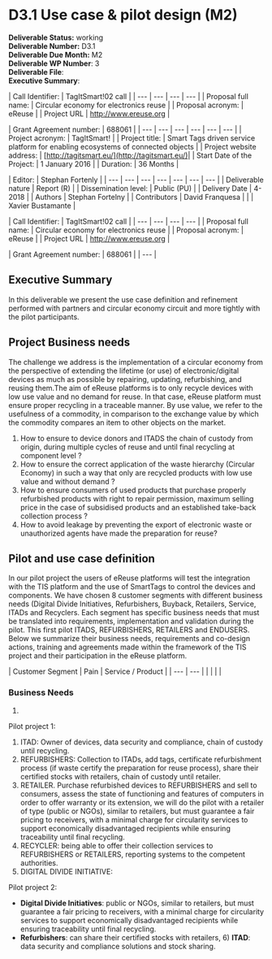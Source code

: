 # D3.1     Use case & pilot design \(M2\)

**Deliverable Status:** working  
**Deliverable Number:** D3.1  
**Deliverable Due Month:** M2  
**Deliverable WP Number**: 3  
**Deliverable File**:   
**Executive Summary**:



| Call Identifier: | TagItSmart!02 call |
| --- | --- | --- | --- |
| Proposal full name: | Circular economy for electronics reuse |
| Proposal acronym: | eReuse |
| Project URL | http://www.ereuse.org |

| Grant Agreement number: | 688061 |
| --- | --- | --- | --- | --- | --- |
| Project acronym: | TagItSmart! |
| Project title: | Smart Tags driven service platform for enabling ecosystems of connected objects |
| Project website address: | ​[http://tagitsmart.eu/](http://tagitsmart.eu/)​ |
| Start Date of the Project: | 1 January 2016 |
| Duration: | 36 Months |

| Editor: | Stephan Fortenly                                                                                                                     |
| --- | --- | --- | --- | --- | --- | --- |
| Deliverable nature | Report \(R\) |
| Dissemination level: | Public \(PU\) |
| Delivery Date | 4-2018 |
| Authors | Stephan Fortelny |
| Contributors | David Franquesa |
|  | Xavier Bustamante |

| Call Identifier: | TagItSmart!02 call |
| --- | --- | --- | --- |
| Proposal full name: | Circular economy for electronics reuse |
| Proposal acronym: | eReuse |
| Project URL | http://www.ereuse.org |

| Grant Agreement number: | 688061 |
| --- |


## **Executive Summary**

In this deliverable we present the use case definition and refinement performed with partners and circular economy circuit and more tightly with the pilot participants. 

## Project Business needs

The challenge we address is the implementation of a circular economy from the perspective of extending the lifetime \(or use\) of electronic/digital devices as much as possible by repairing, updating, refurbishing, and reusing them.The aim of eReuse platforms is to only recycle devices with low use value and no demand for reuse. In that case, eReuse platform must ensure proper recycling in a traceable manner. By use value, we refer to the usefulness of a commodity, in comparison to the exchange value by which the commodity compares an item to other objects on the market. 

1. How to ensure to device donors and ITADS the chain of custody from origin, during multiple cycles of reuse and until final recycling at component level ?
2. How to ensure the correct application of the waste hierarchy \(Circular Economy\) in such a way that only are recycled products with low use value and without demand ?
3. How to ensure consumers of used products that purchase properly refurbished products with right to repair permission, maximum selling price in the case of subsidised products and an established take-back collection process ?
4. How to avoid leakage by preventing the export of electronic waste or unauthorized agents have made the preparation for reuse?

## Pilot and use case definition

In our pilot project the users of eReuse platforms will test the integration with the TIS platform and the use of SmartTags to control the devices and components. We have chosen 8 customer segments with different business needs \(Digital Divide Initiatives, Refurbishers, Buyback, Retailers, Service, ITADs and Recyclers. Each segment has specific business needs that must be translated into requirements, implementation and validation during the pilot. This first pilot ITADS, REFURBISHERS, RETAILERS and ENDUSERS. Below we summarize their business needs, requirements and co-design actions, training and agreements made within the framework of the TIS project and their participation in the eReuse platform.

| Customer Segment | Pain | Service / Product |
| --- | --- |
|  |  |  |

### Business Needs

1. 
Pilot project 1:

1. ITAD: Owner of devices, data security and compliance, chain of custody until recycling.
2. REFURBISHERS: Collection to ITADs, add tags, certificate refurbishment process \(if waste certify the preparation for reuse process\), share their certified stocks with retailers, chain of custody until retailer.
3. RETAILER. Purchase refurbished devices to REFURBISHERS and sell to consumers, assess the state of functioning and features of computers in order to offer warranty or its extension, we will do the pilot with a retailer of type \(public or NGOs\), similar to retailers, but must guarantee a fair pricing to receivers, with a minimal charge for circularity services to support economically disadvantaged recipients while ensuring traceability until final recycling.
4. RECYCLER: being able to offer their collection services to REFURBISHERS or RETAILERS, reporting systems to the competent authorities.
5. DIGITAL DIVIDE INITIATIVE: 







Pilot project 2:

* **Digital Divide Initiatives**: public or NGOs, similar to retailers, but must guarantee a fair pricing to receivers, with a minimal charge for circularity services to support economically disadvantaged recipients while ensuring traceability until final recycling. 
* **Refurbishers**: can share their certified stocks with retailers, 6\) **ITAD**: data security and compliance solutions and stock sharing.






